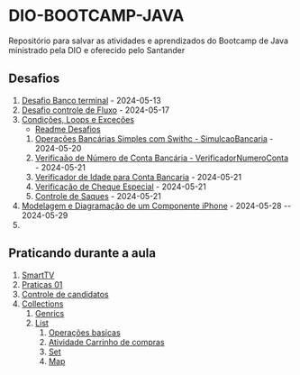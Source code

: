 # DIO-BOOTCAMP-JAVA
Repositório para salvar as atividades e aprendizados do Bootcamp de Java ministrado pela DIO e oferecido pelo Santander


## Desafios

1. [Desafio Banco terminal](Desafios/banco-terminal/) - 2024-05-13
2. [Desafio controle de Fluxo](Desafios/DesafioControleFluxo) - 2024-05-17
3. [Condições, Loops e Exceções](Desafios/CondicoesLoopsExcecoes/)
    - [Readme Desafios](Desafios/CondicoesLoopsExcecoes/README.md)
    1. [Operações Bancárias Simples com Swithc - SimulcaoBancaria](Desafios/CondicoesLoopsExcecoes/src/simulacaoBancaria/) - 2024-05-20
    1.  [Verificaão de Número de Conta Bancária - VerificadorNumeroConta](Desafios/CondicoesLoopsExcecoes/src/verificadorNumeroConta/) - 2024-05-21
    1. [Verificador de Idade para Conta Bancaria](Desafios/CondicoesLoopsExcecoes/src/verificadorElegibilidadeConta/) - 2024-05-21
    1. [Verificação de Cheque Especial](Desafios/CondicoesLoopsExcecoes/src/verificacaoChequeEspecial/) - 2024-05-21
    1. [Controle de Saques](Desafios/CondicoesLoopsExcecoes/src/controleSimplesDeSaques/) - 2024-05-21
1. [Modelagem e Diagramação de um Componente iPhone](Desafios/ComponentesIphone/) - 2024-05-28 -- 2024-05-29
1. 


## Praticando durante a aula

1. [SmartTV](PraticandoDuranteAula/sistema-smart-tv/)
1. [Praticas 01](PraticandoDuranteAula/Praticas-01/)
1. [Controle de candidatos](PraticandoDuranteAula/controle_candidatos/)
1. [Collections](PraticandoDuranteAula/Collections/)
    1. [Genrics](PraticandoDuranteAula/Collections/src/generics/)
    1. [List](PraticandoDuranteAula/Collections/src/list/)
        1. [Operações basicas](PraticandoDuranteAula/Collections/src/list/OperacoesBasicas/)
        2. [Atividade Carrinho de compras](PraticandoDuranteAula/Collections/src/list/carrinhoCompras/)
        3. [Set](PraticandoDuranteAula/Collections/src/set/)
        4. [Map](PraticandoDuranteAula/Collections/src/map/)
